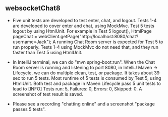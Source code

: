 ## websocketChat8

* Five unit tests are developed to test enter, chat, and logout. Tests 1-4 are developed to cover enter and chat, using MockMvc. Test 5 tests logout by using HtmlUnit. For example in Test 5 logout(), 
HtmlPage pageChat = webClient.getPage("http://localhost:8080/chat?username=Jack");
A running Chat Room server is expected for Test 5 to run properly. Tests 1-4 using MockMvc do not need that, and they run faster than Test 5 using HtmlUnit.

* In IntelliJ terminal, we can do "mvn spring-boot:run". When the Chat Room server is running and listening to port 8080, in IntelliJ Maven -> Lifecycle, we can do multiple clean, test, or package. It takes about 39 sec to run 5 tests. Most runtime of 5 tests is consumed by Test 5, using HtmlUnit. Both test and package in Maven Lifecycle pass 5 unit tests to lead to [INFO] Tests run: 5, Failures: 0, Errors: 0, Skipped: 0. A screenshot of test result is saved.

* Please see a recording "chatting online" and a screenshot "package passes 5 tests".
